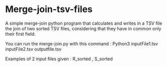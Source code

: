 # Merge-join-tsv-files

A simple merge-join python program that calculates and writes in a TSV file the join of two sorted TSV files, considering that they have in common only their first field.

You can run the merge-join.py with this command : Python3 inputFile1.tsv inputFile2.tsv outputfile.tsv

Examples of 2 input files given : R_sorted , S_sorted
